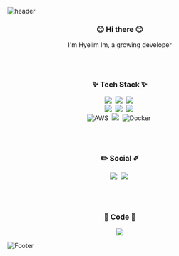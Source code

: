 ![header](https://capsule-render.vercel.app/api?type=wave&color=timeAuto&height=300&section=header&text=Imhyelim&fontSize=90&animation=fadeIn&fontAlignY=38)

<h3 align="center">😊 Hi there 😊</h3>
<p align="center">
  I'm Hyelim Im, a growing developer
</p>
</br>
</br>

<h3 align="center">✨ Tech Stack ✨</h3>
<p align="center">  
  <img src="https://img.shields.io/badge/Javascript-ffb13b?style=flat-square&logo=javascript&logoColor=white"/></a>&nbsp 
  <img src="https://img.shields.io/badge/Typescript-23007A?&style=flat-square&logo=typescript&logoColor=white"/></a>&nbsp 
  <img src="https://img.shields.io/badge/c%23-239120?style=flat-square&logo=c-sharp&logoColor=white"/></a>&nbsp

  
  <br>
  <img src="https://img.shields.io/badge/React-232023?style=flat-square&logo=react&logoColor=%2361DAFB"/></a>&nbsp 
  <img src="https://img.shields.io/badge/Node.js-339933?style=flat-square&logo=Node.js&logoColor=white"/></a>&nbsp
  <img src="https://img.shields.io/badge/styled components-db7093?style=flat-square&logo=styled-components&logoColor=white"/></a>&nbsp
  
  <br>
  <img alt="AWS" src="https://img.shields.io/badge/AWS-232f3e?&style=flat-square&logo=amazon-aws&logoColor=white"/></a>&nbsp
  <img src="https://img.shields.io/badge/Mysql-4479a1?style=flat-square&logo=MySql&logoColor=white"/></a>&nbsp
  <img alt="Docker" src="https://img.shields.io/badge/docker-%230db7ed.svg?&style=flat-square&logo=docker&logoColor=white"/></a>&nbsp
</p>

</br>
</br>
<h3 align="center">✏️ Social ✐</h3>
<p align="center">  
  <a href="https://study-ihl.tistory.com/" target="_blank"><img src="https://img.shields.io/badge/TechBlog-ffb13b?style=flat-square&logo=javascript&logoColor=white"/></a>&nbsp 
  <a href="mailto:imhyelim1091@gmail.com?Subject=Hello%20again" target="_top"><img src="https://img.shields.io/badge/Gmail-ea4335?&style=flat-square&logo=Gmail&logoColor=white"/></a>&nbsp 

</p>

</br>
</br>
<h3 align="center">🎨 Code 🎨</h3>
<p align="center">
<img src="https://github-readme-stats.vercel.app/api/top-langs/?username=ImHyeLim1209&layout=compact&theme=dracula" />
</p>


![Footer](https://capsule-render.vercel.app/api?type=wave&color=timeAuto&height=150&section=footer&rotate=-30)

<!--
**ImHyeLim1209/ImHyeLim1209** is a ✨ _special_ ✨ repository because its `README.md` (this file) appears on your GitHub profile.

Here are some ideas to get you started:

- 🔭 I’m currently working on ...
- 🌱 I’m currently learning ...
- 👯 I’m looking to collaborate on ...
- 🤔 I’m looking for help with ...
- 💬 Ask me about ...
- 📫 How to reach me: ...
- 😄 Pronouns: ...
- ⚡ Fun fact: ...
- <img src="https://github-readme-stats.vercel.app/api?username=ImHyeLim1209&show_icons=true&theme=radical&layout=compact&hide=stars" />
-->

